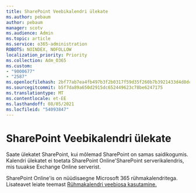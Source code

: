 ```yaml
---
title: SharePoint Veebikalendri ülekate
ms.author: pebaum
author: pebaum
manager: scotv
ms.audience: Admin
ms.topic: article
ms.service: o365-administration
ROBOTS: NOINDEX, NOFOLLOW
localization_priority: Priority
ms.collection: Adm_O365
ms.custom:
- "9000677"
- "2587"
ms.openlocfilehash: 2bf77ab7ea4fb497b3f2b0317f59d35f260b7b3921433d4d8dc76268db63f0f1
ms.sourcegitcommit: b5f7da89a650d2915dc652449623c78be6247175
ms.translationtype: MT
ms.contentlocale: et-EE
ms.lasthandoff: 08/05/2021
ms.locfileid: "54093847"
---
```

# <a name="sharepoint-online-calendar-overlay"></a>SharePoint Veebikalendri ülekate

Saate ülekatet SharePoint, kui mõlemad SharePoint on samas saidikogumis. Kalendri ülekatet ei toetata SharePoint Online'SharePoint serverikalendris, mis tuuakse Exchange Online serverist.

SharePoint Online'is on nüüdisaegne Microsoft 365 rühmakalendritega. Lisateavet leiate teemast [Rühmakalendri veebiosa kasutamine.](https://support.microsoft.com/en-us/office/use-the-group-calendar-web-part-eaf3c04d-5699-48cb-8b5e-3caa887d51ce)
